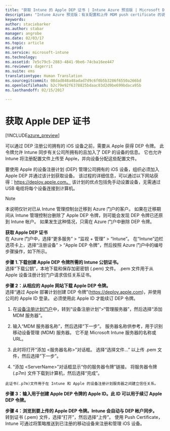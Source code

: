 ```yaml
---
title: "获取 Intune 的 Apple DEP 证书 | Intune Azure 预览版 | Microsoft Docs"
description: "Intune Azure 预览版：有关配置和上传 MDM push certificate 的说明，这是在 Intune 中管理 Apple 设备的先决条件。 "
keywords: 
author: staciebarker
ms.author: stabar
manager: angrobe
ms.date: 02/03/17
ms.topic: article
ms.prod: 
ms.service: microsoft-intune
ms.technology: 
ms.assetid: 7e5c79c5-2883-4841-9be6-74cba16ee447
ms.reviewer: dagerrit
ms.suite: ems
translationtype: Human Translation
ms.sourcegitcommit: 08dad848a48adad7d9c6f0b5b3286f6550a266bd
ms.openlocfilehash: b2c79e92f6378825bdaac03d2d9be699bdaca95b
ms.lasthandoff: 02/15/2017

---
```


# <a name="get-an-apple-dep-certificate"></a>获取 Apple DEP 证书 

[!INCLUDE[azure_preview](../includes/azure_preview.md)]

可以通过 DEP 注册公司拥有的 iOS 设备之前，需要从 Apple 获得 DEP 令牌。 此令牌允许 Intune 同步有关公司所拥有的且加入了 DEP 的设备的信息。 它也允许 Intune 将注册配置文件上传至 Apple，并向设备分配这些配置文件。

要使用 Apple 的设备注册计划 (DEP) 管理公司拥有的 iOS 设备，组织必须加入 Apple DEP 并通过该计划获取设备。 该过程的详细信息，可以通过以下网站获得：https://deploy.apple.com。 该计划的优点包括免手动设置设备，无需通过 USB 电缆将每个设备连接到计算机。

> [!NOTE]
> 本说明仅针对已从 Intune 管理控制台迁移到 Azure 门户的客户。 如果在迁移期间从 Intune 管理控制台删除了 Apple DEP 令牌，则可能会发现 DEP 令牌已还原到 Intune 帐户。 如果发生这种情况，只需在 Azure 门户中删除 DEP 令牌。 

**获取 Apple DEP 证书**</br>
在 Azure 门户中，选择“更多服务” > “监视 + 管理” > “Intune”。 在“Intune”边栏选项卡上，选择“注册设备” > “Apple DEP 令牌”，然后按照 Azure 门户中的编号步骤操作，如下所示。

**步骤 1.下载创建 Apple DEP 令牌所需的 Intune 公钥证书。**<br>
选择“下载公钥”，本地下载和保存加密密钥 (.pem) 文件。 .pem 文件用于从 Apple 设备注册计划门户请求信任关系证书。

**步骤 2：从相应的 Apple 网站下载 Apple DEP 令牌。**<br>
选择“通过 Apple 部署计划创建 DEP 令牌”[](https://deploy.apple.com)(https://deploy.apple.com)，并使用公司的 Apple ID 登录。 必须使用此 Apple ID 才能续订 DEP 令牌。

   1.  在[设备注册计划门户](https://deploy.apple.com)中，转到“设备注册计划”&gt;“管理服务器”，然后选择“添加 MDM 服务器”。

   2.  输入“MDM 服务器名称”，然后选择“下一步”。 服务器名称供参考，用于识别移动设备管理 (MDM) 服务器。 它不是 Microsoft Intune 服务器的名称或 URL。

   3.  此时将打开“添加 &lt;服务器名称&gt;”对话框。 选择“选择文件…” 以上传 .pem 文件，然后选择“下一步”。

   4.  “添加 &lt;ServerName&gt;”对话框显示“你的服务器令牌”链接。 将服务器令牌 (.p7m) 文件下载到计算机，然后选择“完成”。

    此证书(.p7m)文件用于在 Intune 和 Apple 的设备注册计划服务器之间建立信任关系。

**步骤 3：输入用于创建 Apple DEP 令牌的 Apple ID。此 ID 可以用于续订 Apple DEP 令牌。**

**步骤 4：浏览到要上传的 Apple DEP 令牌。Intune 会自动与 DEP 帐户同步。**<br>
转到证书 (.pem) 文件，选择“打开”，然后选择“上传”。 使用 Push Certificate，Intune 可通过将策略推送到已注册的移动设备来注册和管理 iOS 设备。

